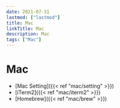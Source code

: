 ```yaml
---
date: 2021-07-31
lastmod: ["lastmod"]
title: Mac
linkTitle: Mac
description: Mac
tags: ["Mac"]
---
```


# Mac

- [Mac Setting]({{< ref "mac/setting" >}})
- [iTerm2]({{< ref "mac/iterm2" >}})
- [Homebrew]({{< ref "mac/brew" >}})